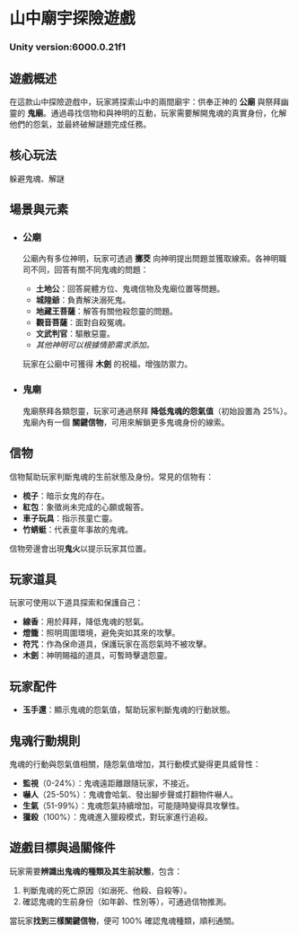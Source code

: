 # 山中廟宇探險遊戲

### Unity version:6000.0.21f1

## 遊戲概述
在這款山中探險遊戲中，玩家將探索山中的兩間廟宇：供奉正神的 **公廟** 與祭拜幽靈的 **鬼廟**。通過尋找信物和與神明的互動，玩家需要解開鬼魂的真實身份，化解他們的怨氣，並最終破解謎題完成任務。

## 核心玩法
躲避鬼魂、解謎

## 場景與元素

- ### 公廟
  公廟內有多位神明，玩家可透過 **擲茭** 向神明提出問題並獲取線索。各神明職司不同，回答有關不同鬼魂的問題：
  - **土地公**：回答屍體方位、鬼魂信物及鬼廟位置等問題。
  - **城隍爺**：負責解決溺死鬼。
  - **地藏王菩薩**：解答有關他殺怨靈的問題。
  - **觀音菩薩**：面對自殺冤魂。
  - **文武判官**：驅散惡靈。
  - *其他神明可以根據情節需求添加。*
  
  玩家在公廟中可獲得 **木劍** 的祝福，增強防禦力。

- ### 鬼廟
  鬼廟祭拜各類怨靈，玩家可通過祭拜 **降低鬼魂的怨氣值**（初始設置為 25%）。鬼廟內有一個 **關鍵信物**，可用來解鎖更多鬼魂身份的線索。

## 信物
信物幫助玩家判斷鬼魂的生前狀態及身份。常見的信物有：
- **梳子**：暗示女鬼的存在。
- **紅包**：象徵尚未完成的心願或報答。
- **車子玩具**：指示孩童亡靈。
- **竹蜻蜓**：代表童年事故的鬼魂。

信物旁邊會出現**鬼火**以提示玩家其位置。

## 玩家道具

玩家可使用以下道具探索和保護自己：
- **線香**：用於拜拜，降低鬼魂的怒氣。
- **燈籠**：照明周圍環境，避免突如其來的攻擊。
- **符咒**：作為保命道具，保護玩家在高怨氣時不被攻擊。
- **木劍**：神明賜福的道具，可暫時擊退怨靈。

## 玩家配件

- **玉手還**：顯示鬼魂的怨氣值，幫助玩家判斷鬼魂的行動狀態。

## 鬼魂行動規則

鬼魂的行動與怨氣值相關，隨怨氣值增加，其行動模式變得更具威脅性：
- **監視**（0-24%）：鬼魂遠距離跟隨玩家，不接近。
- **嚇人**（25-50%）：鬼魂會哈氣、發出腳步聲或打翻物件嚇人。
- **生氣**（51-99%）：鬼魂怨氣持續增加，可能隨時變得具攻擊性。
- **獵殺**（100%）：鬼魂進入獵殺模式，對玩家進行追殺。

## 遊戲目標與過關條件

玩家需要**辨識出鬼魂的種類及其生前狀態**，包含：
1. 判斷鬼魂的死亡原因（如溺死、他殺、自殺等）。
2. 確認鬼魂的生前身份（如年齡、性別等），可通過信物推測。

當玩家**找到三樣關鍵信物**，便可 100% 確認鬼魂種類，順利通關。
